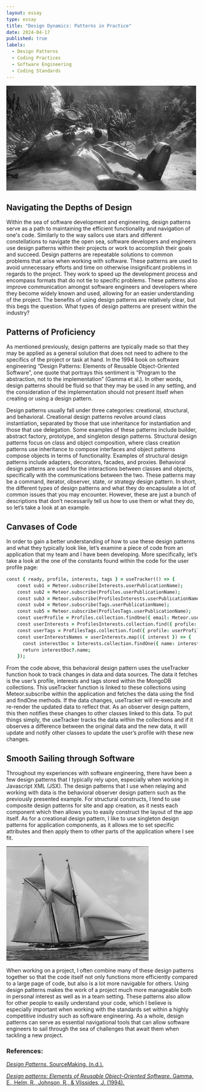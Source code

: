 ```yaml
---
layout: essay
type: essay
title: "Design Dynamics: Patterns in Practice"
date: 2024-04-17
published: true
labels:
  - Design Patterns
  - Coding Practices
  - Software Engineering
  - Coding Standards
---
```


<img width="500px" height="275px"
     class="rounded float-start pe-4" 
     src="../img/dynamics/chill-diving-suit.jpeg" >

## Navigating the Depths of Design

Within the sea of software development and engineering, design patterns serve as a path to maintaining the efficient functionality and navigation of one's code. Similarly to the way sailors use stars and different constellations to navigate the open sea, software developers and engineers use design patterns within their projects or work to accomplish their goals and succeed. Design patterns are repeatable solutions to common problems that arise when working with software. These patterns are used to avoid unnecessary efforts and time on otherwise insignificant problems in regards to the project. They work to speed up the development process and encompass formats that do not tie to specific problems. These patterns also improve communication amongst software engineers and developers where they become widely known and used, allowing for an easier understanding of the project. The benefits of using design patterns are relatively clear, but this begs the question. What types of design patterns are present within the industry?

## Patterns of Proficiency

As mentioned previously, design patterns are typically made so that they may be applied as a general solution that does not need to adhere to the specifics of the project or task at hand. In the 1994 book on software engineering “Design Patterns: Elements of Reusable Object-Oriented Software”, one quote that portrays this sentiment is “Program to the abstraction, not to the implementation” (Gamma et al.). In other words, design patterns should be fluid so that they may be used in any setting, and the consideration of the implementation should not present itself when creating or using a design pattern. 

Design patterns usually fall under three categories: creational, structural, and behavioral. Creational design patterns revolve around class instantiation, separated by those that use inheritance for instantiation and those that use delegation. Some examples of these patterns include builder, abstract factory, prototype, and singleton design patterns. Structural design patterns focus on class and object composition, where class creation patterns use inheritance to compose interfaces and object patterns compose objects in terms of functionality. Examples of structural design patterns include adapters, decorators, facades, and proxies. Behavioral design patterns are used for the interactions between classes and objects, specifically with the communications between the two. These patterns may be a command, iterator, observer, state, or strategy design pattern. In short, the different types of design patterns and what they do encapsulate a lot of common issues that you may encounter. However, these are just a bunch of descriptions that don’t necessarily tell us how to use them or what they do, so let’s take a look at an example.


## Canvases of Code

In order to gain a better understanding of how to use these design patterns and what they typically look like, let’s examine a piece of code from an application that my team and I have been developing. More specifically, let’s take a look at the one of the constants found within the code for the user profile page:

```j
const { ready, profile, interests, tags } = useTracker(() => {
    const sub1 = Meteor.subscribe(Interests.userPublicationName);
    const sub2 = Meteor.subscribe(Profiles.userPublicationName);
    const sub3 = Meteor.subscribe(ProfilesInterests.userPublicationName);
    const sub4 = Meteor.subscribe(Tags.userPublicationName);
    const sub5 = Meteor.subscribe(ProfilesTags.userPublicationName);
    const userProfile = Profiles.collection.findOne({ email: Meteor.user()?.username });
    const userInterests = ProfilesInterests.collection.find({ profile: userProfile?.email }).fetch();
    const userTags = ProfilesTags.collection.find({ profile: userProfile?.email }).fetch();
    const userInterestsNames = userInterests.map(({ interest }) => {
      const interestDoc = Interests.collection.findOne({ name: interest });
      return interestDoc?.name;
    });
```

From the code above, this behavioral design pattern uses the useTracker function hook to track changes in data and data sources. The data it fetches is the user’s profile, interests and tags stored within the MongoDB collections. This useTracker function is linked to these collections using Meteor.subscribe within the application and fetches the data using the find and findOne methods. If the data changes, useTracker will re-execute and re-render the updated data to reflect that. As an observer design pattern, this then notifies these changes to other classes linked to this data. To put things simply, the useTracker tracks the data within the collections and if it observes a difference between the original data and the new data, it will update and notify other classes to update the user’s profile with these new changes.

## Smooth Sailing through Software 

Throughout my experiences with software engineering, there have been a few design patterns that I typically rely upon, especially when working in Javascript XML (JSX). The design patterns that I use when relaying and working with data is the behavioral observer design pattern such as the previously presented example. For structural constructs, I tend to use composite design patterns for site and app creation, as it nests each component which then allows you to easily construct the layout of the app itself. As for a creational design pattern, I like to use singleton design patterns for application components, as it allows me to set specific attributes and then apply them to other parts of the application where I see fit. 

<img width="375px" 
     class="rounded float-start pe-4" 
     src="../img/dynamics/sailboat.jpg" >

When working on a project, I often combine many of these design patterns together so that the code itself not only functions more efficiently compared to a large page of code, but also is a lot more navigable for others. Using design patterns makes the work of a project much more manageable both in personal interest as well as in a team setting. These patterns also allow for other people to easily understand your code, which I believe is especially important when working with the standards set within a highly competitive industry such as software engineering. As a whole, design patterns can serve as essential navigational tools that can allow software engineers to sail through the sea of challenges that await them when tackling a new project.


### __References:__ 

[_Design Patterns_. SourceMaking. (n.d.).](https://sourcemaking.com/design_patterns)

[_Design patterns: Elements of Reusable Object-Oriented Software_. Gamma, E., Helm, R., Johnson, R., & Vlissides, J. (1994).](https://en.wikipedia.org/wiki/Design_Patterns)

